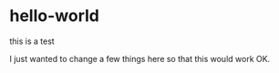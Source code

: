 # hello-world
this is a test

I just wanted to change a few things here so that this would work OK.
